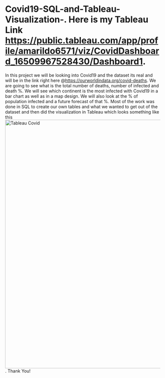 # Covid19-SQL-and-Tableau-Visualization-. Here is my Tableau Link https://public.tableau.com/app/profile/amarildo6571/viz/CovidDashboard_16509967528430/Dashboard1. 
In this project we will be looking into Covid19 and the dataset its real and will be in the link right here @https://ourworldindata.org/covid-deaths. We are going to see what is the total number of deaths, number of infected and death %. We will see which continent is the most infected with Covid19 in a bar chart as well as in a map design. We will also look at the % of population infected and a future forecast of that %. Most of the work was done in SQL to create our own tables and what we wanted to get out of the dataset and then did the visualization in Tableau which looks something like this <img width="806" alt="Tableau Covid" src="https://user-images.githubusercontent.com/93358935/166609962-43825900-5b90-458d-8781-b6431d3da7b5.png">. Thank You!
